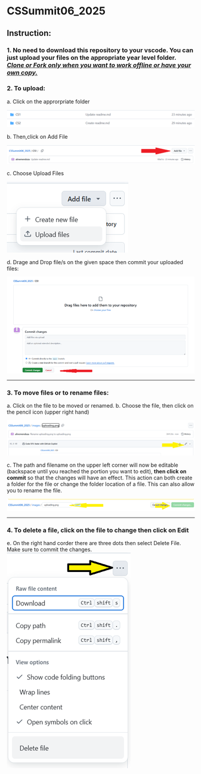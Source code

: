 # CSSummit06_2025
## Instruction:
### 1. No need to download this repository to your vscode. You can **just upload your files** on the appropriate year level folder. <ins>*Clone or Fork only when you want to work offline or have your own copy.*</ins>
### 2. To upload:
   a. Click on the approrpriate folder
   
   ![](./images/folders.png)
   
   b. Then,click on Add File

   ![](./images/addfile.png)

   c. Choose Upload Files

   ![](./images/uploadfile.png)

   d. Drage and Drop file/s on the given space then commit your uploaded files:

   ![](./images/uploading.png)
   
--------------------------------------------------------------------------------------------------------------------------------------------------   

### 3. To move files or to rename files:
  a. Click on the file to be moved or renamed.
  b. Choose the file, then click on the pencil icon (upper right hand)

   ![](./images/edit.png)
   
  c. The path and filename on the upper left corner will now be editable (backspace until you reached the portion you want to edit), **then click on commit** so that the changes will have an effect. This action can both create a folder for the file or change the folder location of a file. This can also allow you to rename the file.
   
   ![](./images/changingfolder_filename.png)

--------------------------------------------------------------------------------------------------------------------------------------------------

### 4. To delete a file, click on the file to change then click on Edit
   e. On the right hand corder there are three dots then select Delete File. Make sure to commit the changes.
    ![](./images/delete.png)
